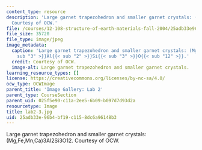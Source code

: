 ```yaml
---
content_type: resource
description: 'Large garnet trapezohedron and smaller garnet crystals: (Mg,Fe,Mn,Ca)3Al2Si3O12.
  Courtesy of OCW.'
file: /courses/12-108-structure-of-earth-materials-fall-2004/25adb33e96b4bf19c1158dc6a96148b3_lab2-3.jpg
file_size: 35720
file_type: image/jpeg
image_metadata:
  caption: 'Large garnet trapezohedron and smaller garnet crystals: (Mg,Fe,Mn,Ca){{<
    sub "3" >}}Al{{< sub "2" >}}Si{{< sub "3" >}}O{{< sub "12" >}}.'
  credit: Courtesy of OCW.
  image-alt: Large garnet trapezohedron and smaller garnet crystals.
learning_resource_types: []
license: https://creativecommons.org/licenses/by-nc-sa/4.0/
ocw_type: OCWImage
parent_title: 'Image Gallery: Lab 2'
parent_type: CourseSection
parent_uid: 025f5e90-c11a-2ee5-6b09-b097d7d93d2a
resourcetype: Image
title: lab2-3.jpg
uid: 25adb33e-96b4-bf19-c115-8dc6a96148b3
---
```

Large garnet trapezohedron and smaller garnet crystals: (Mg,Fe,Mn,Ca)3Al2Si3O12. Courtesy of OCW.